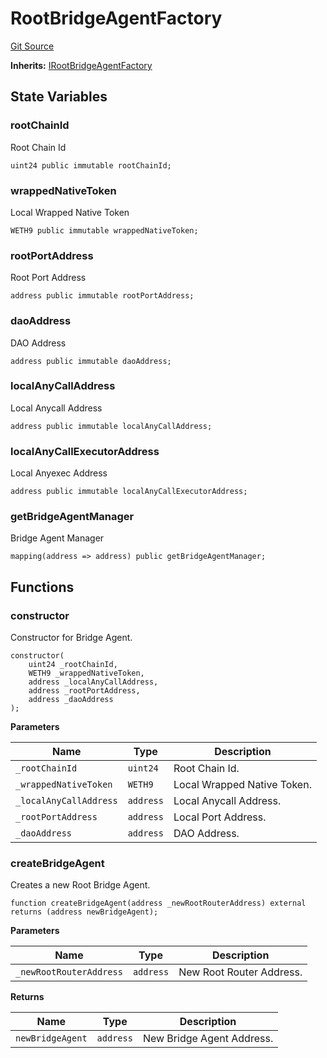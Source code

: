 # RootBridgeAgentFactory
[Git Source](https://github.com/Maia-DAO/test-env-V2/blob/84b5f9e8695c91ddb02f27bb3dfb1c652f55ced4/ulysses-omnichain/factories/RootBridgeAgentFactory.sol)

**Inherits:**
[IRootBridgeAgentFactory](/ulysses-omnichain/interfaces/IRootBridgeAgentFactory.sol/interface.IRootBridgeAgentFactory.md)


## State Variables
### rootChainId
Root Chain Id


```solidity
uint24 public immutable rootChainId;
```


### wrappedNativeToken
Local Wrapped Native Token


```solidity
WETH9 public immutable wrappedNativeToken;
```


### rootPortAddress
Root Port Address


```solidity
address public immutable rootPortAddress;
```


### daoAddress
DAO Address


```solidity
address public immutable daoAddress;
```


### localAnyCallAddress
Local Anycall Address


```solidity
address public immutable localAnyCallAddress;
```


### localAnyCallExecutorAddress
Local Anyexec Address


```solidity
address public immutable localAnyCallExecutorAddress;
```


### getBridgeAgentManager
Bridge Agent Manager


```solidity
mapping(address => address) public getBridgeAgentManager;
```


## Functions
### constructor

Constructor for Bridge Agent.


```solidity
constructor(
    uint24 _rootChainId,
    WETH9 _wrappedNativeToken,
    address _localAnyCallAddress,
    address _rootPortAddress,
    address _daoAddress
);
```
**Parameters**

|Name|Type|Description|
|----|----|-----------|
|`_rootChainId`|`uint24`|Root Chain Id.|
|`_wrappedNativeToken`|`WETH9`|Local Wrapped Native Token.|
|`_localAnyCallAddress`|`address`|Local Anycall Address.|
|`_rootPortAddress`|`address`|Local Port Address.|
|`_daoAddress`|`address`|DAO Address.|


### createBridgeAgent

Creates a new Root Bridge Agent.


```solidity
function createBridgeAgent(address _newRootRouterAddress) external returns (address newBridgeAgent);
```
**Parameters**

|Name|Type|Description|
|----|----|-----------|
|`_newRootRouterAddress`|`address`|New Root Router Address.|

**Returns**

|Name|Type|Description|
|----|----|-----------|
|`newBridgeAgent`|`address`|New Bridge Agent Address.|


